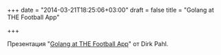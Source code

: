 +++
date = "2014-03-21T18:25:06+03:00"
draft = false
title = "Golang at THE Football App"

+++

<p>Презентация &quot;<a href="http://go-talks.appspot.com/github.com/motain/why-golang/why-golang2.slide#1">Golang at THE Football App</a>&quot; от&nbsp;Dirk Pahl.</p>

